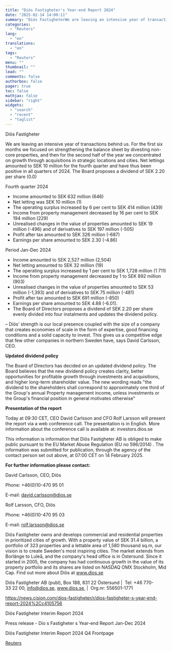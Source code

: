 ```yaml
---
title: "Diös Fastigheter's Year-end Report 2024"
date: "2025-02-14 14:00:11"
summary: "Diös FastigheterWe are leaving an intensive year of transactions behind us. For the first six months we focused on strengthening the balance sheet by divesting non-core properties, and then for the second half of the year we concentrated on growth through acquisitions in strategic locations and cities. Net lettings amounted..."
categories:
  - "Reuters"
lang:
  - "en"
translations:
  - "en"
tags:
  - "Reuters"
menu: ""
thumbnail: ""
lead: ""
comments: false
authorbox: false
pager: true
toc: false
mathjax: false
sidebar: "right"
widgets:
  - "search"
  - "recent"
  - "taglist"
---
```


Diös Fastigheter

We are leaving an intensive year of transactions behind us. For the first six months we focused on strengthening the balance sheet by divesting non-core properties, and then for the second half of the year we concentrated on growth through acquisitions in strategic locations and cities. Net lettings amounted to SEK 10 million for the fourth quarter and have thus been positive in all quarters of 2024. The Board proposes a dividend of SEK 2.20 per share (0.0)

Fourth quarter 2024

* Income amounted to SEK 632 million (646)
* Net letting was SEK 10 million (1)
* The operating surplus increased by 6 per cent to SEK 414 million (439)
* Income from property management decreased by 16 per cent to SEK 194 million (229)
* Unrealised changes in the value of properties amounted to SEK 19 million (-496) and of derivatives to SEK 197 million (-505)
* Profit after tax amounted to SEK 326 million (-687)
* Earnings per share amounted to SEK 2.30 (-4.86)

Period Jan-Dec 2024

* Income amounted to SEK 2,527 million (2,504)
* Net letting amounted to SEK 32 million (19)
* The operating surplus increased by 1 per cent to SEK 1,728 million (1 711)
* Income from property management decreased by 1 to SEK 892 million (903)
* Unrealised changes in the value of properties amounted to SEK 53 million (-1,393) and of derivatives to SEK 75 million (-481)
* Profit after tax amounted to SEK 691 million (-850)
* Earnings per share amounted to SEK 4.88 (-6.01).
* The Board of Directors proposes a dividend of SEK 2.20 per share evenly divided into four instalments and updates the dividend policy.

– Diös’ strength is our local presence coupled with the size of a company that creates economies of scale in the form of expertise, good financing conditions and a solid capacity to invest. This gives us a competitive edge that few other companies in northern Sweden have, says David Carlsson, CEO.

**Updated dividend policy**

The Board of Directors has decided on an updated dividend policy. The Board believes that the new dividend policy creates clarity, better opportunities for profitable growth through investments and acquisitions, and higher long-term shareholder value. The new wording reads "the dividend to the shareholders shall correspond to approximately one third of the Group's annual Property management income, unless investments or the Group's financial position in general motivates otherwise"

**Presentation of the report**

Today at 09:30 CET, CEO David Carlsson and CFO Rolf Larsson will present the report via a web conference call. The presentation is in English. More information about the conference call is available at: investors.dios.se

This information is information that Diös Fastigheter AB is obliged to make public pursuant to the EU Market Abuse Regulation (EU no 596/2014) . The information was submitted for publication, through the agency of the contact person set out above, at 07:00 CET on 14 February 2025.

**For further information please contact:**

David Carlsson, CEO, Diös

Phone: +46(0)10-470 95 01

E-mail: david.carlsson@dios.se

Rolf Larsson, CFO, Diös

Phone: +46(0)10-470 95 03

E-mail: rolf.larsson@dios.se

Diös Fastigheter owns and develops commercial and residential properties in prioritized cities of growth. With a property value of SEK 31.4 billion, a portfolio of 323 properties and a lettable area of 1,580 thousand sq.m, our vision is to create Sweden's most inspiring cities. The market extends from Borlänge to Luleå, and the company's head office is in Östersund. Since it started in 2005, the company has had continuous growth in the value of its property portfolio and its shares are listed on NASDAQ OMX Stockholm, Mid Cap. Find out more about Diös at www.dios.se

Diös Fastigheter AB (publ), Box 188, 831 22 Östersund |  Tel: +46 770-33 22 00, info@dios.se, www.dios.se  |  Org.nr: 556501-1771

https://news.cision.com/dios-fastigheter/r/dios-fastigheter-s-year-end-report-2024%2Cc4105756

Diös Fastigheter Interim Report 2024

Press release - Dio s Fastigheter s Year-end Report Jan-Dec 2024

Diös Fastigheter Interim Report 2024 Q4 Frontpage

[Reuters](https://www.tradingview.com/news/reuters.com,2025-02-14:newsml_WkrbgSWg7:0-di-s-fastigheter-s-year-end-report-2024/)
